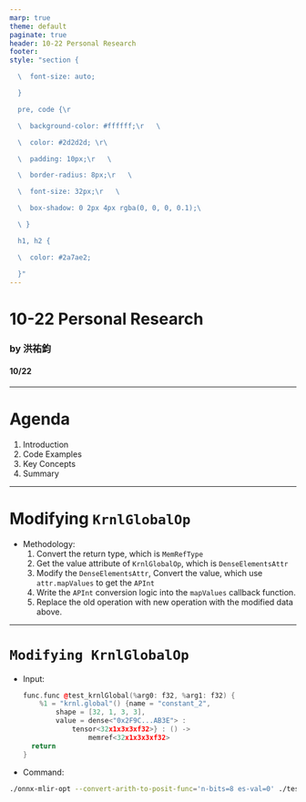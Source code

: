```yaml
---
marp: true
theme: default
paginate: true
header: 10-22 Personal Research
footer: 
style: "section {

  \  font-size: auto;

  }

  pre, code {\r

  \  background-color: #ffffff;\r   \ 

  \  color: #2d2d2d; \r\ 

  \  padding: 10px;\r   \ 

  \  border-radius: 8px;\r   \ 

  \  font-size: 32px;\r   \ 

  \  box-shadow: 0 2px 4px rgba(0, 0, 0, 0.1);\ 

  \ }

  h1, h2 {

  \  color: #2a7ae2;

  }"
---
```


# 10-22 Personal Research  
### by 洪祐鈞
#### 10/22  

---

# Agenda  
1. Introduction  
2. Code Examples  
3. Key Concepts  
4. Summary  

---

# Modifying `KrnlGlobalOp`
- Methodology:
	1. Convert the return type, which is `MemRefType`
	2. Get the value attribute of `KrnlGlobalOp`, which is `DenseElementsAttr`
	3. Modify the `DenseElementsAttr`, Convert the value, which use `attr.mapValues` to get the `APInt`
	4. Write the `APInt` conversion logic into the `mapValues` callback function.
	5. Replace the old operation with new operation with the modified data above.

---

# `Modifying KrnlGlobalOp`

- Input:
	```cpp
	func.func @test_krnlGlobal(%arg0: f32, %arg1: f32) {
	    %1 = "krnl.global"() {name = "constant_2", 
		    shape = [32, 1, 3, 3], 
		    value = dense<"0x2F9C...AB3E"> : 
			    tensor<32x1x3x3xf32>} : () ->
				    memref<32x1x3x3xf32>
	  return
	}
	```
- Command:
```bash
./onnx-mlir-opt --convert-arith-to-posit-func='n-bits=8 es-val=0' ./test_krnl.mlir
```